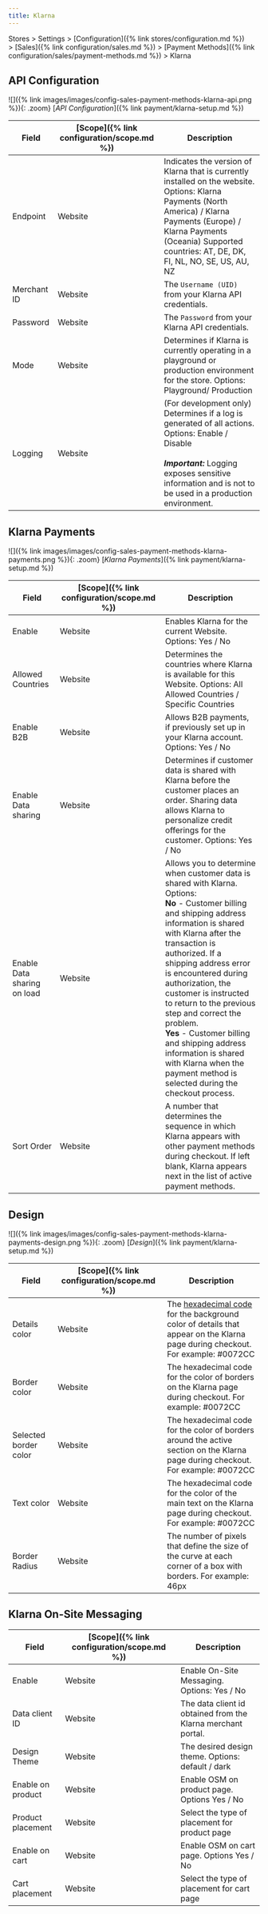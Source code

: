 ```yaml
---
title: Klarna
---
```


Stores > Settings > [Configuration]({% link stores/configuration.md %}) > [Sales]({% link configuration/sales.md %}) > [Payment Methods]({% link configuration/sales/payment-methods.md %}) > Klarna

## API Configuration

![]({% link images/images/config-sales-payment-methods-klarna-api.png %}){: .zoom}
[_API Configuration_]({% link payment/klarna-setup.md %})

|Field|[Scope]({% link configuration/scope.md %})|Description|
|--- |--- |--- |
|Endpoint|Website|Indicates the version of Klarna that is currently installed on the website. Options: Klarna Payments (North America) / Klarna Payments (Europe) / Klarna Payments (Oceania) Supported countries: AT, DE, DK, FI, NL, NO, SE, US, AU, NZ|
|Merchant ID|Website|The `Username (UID)` from your Klarna API credentials.|
|Password|Website|The `Password` from your Klarna API credentials.|
|Mode|Website|Determines if Klarna is currently operating in a playground or production environment for the store. Options: Playground/ Production|
|Logging|Website|(For development only) Determines if a log is generated of all actions. Options: Enable / Disable<br/><br/>**_Important:_** Logging exposes sensitive information and is not to be used in a production environment.|

## Klarna Payments

![]({% link images/images/config-sales-payment-methods-klarna-payments.png %}){: .zoom}
[_Klarna Payments_]({% link payment/klarna-setup.md %})

|Field|[Scope]({% link configuration/scope.md %})|Description|
|--- |--- |--- |
|Enable|Website|Enables Klarna for the current Website. Options: Yes / No|
|Allowed Countries|Website|Determines the countries where Klarna is available for this Website. Options: All Allowed Countries / Specific Countries|
|Enable B2B|Website|Allows B2B payments, if previously set up in your Klarna account. Options: Yes / No|
|Enable Data sharing|Website|Determines if customer data is shared with Klarna before the customer places an order. Sharing data allows Klarna to personalize credit offerings for the customer. Options: Yes / No|
|Enable Data sharing on load|Website|Allows you to determine when customer data is shared with Klarna. Options:<br />**No** - Customer billing and shipping address information is shared with Klarna after the transaction is authorized. If a shipping address error is encountered during authorization, the customer is instructed to return to the previous step and correct the problem.<br />**Yes** - Customer billing and shipping address information is shared with Klarna when the payment method is selected during the checkout process.|
|Sort Order|Website|A number that determines the sequence in which Klarna appears with other payment methods during checkout. If left blank, Klarna appears next in the list of active payment methods.|

## Design

![]({% link images/images/config-sales-payment-methods-klarna-payments-design.png %}){: .zoom}
[_Design_]({% link payment/klarna-setup.md %})

|Field|[Scope]({% link configuration/scope.md %})|Description|
|--- |--- |--- |
|Details color|Website|The [hexadecimal code](https://www.w3schools.com/colors/colors_picker.asp) for the background color of details that appear on the Klarna page during checkout. For example: #0072CC|
|Border color|Website|The hexadecimal code for the color of borders on the Klarna page during checkout. For example: #0072CC|
|Selected border color|Website|The hexadecimal code for the color of borders around the active section on the Klarna page during checkout. For example: #0072CC|
|Text color|Website|The hexadecimal code for the color of the main text on the Klarna page during checkout. For example: #0072CC|
|Border Radius|Website|The number of pixels that define the size of the curve at each corner of a box with borders. For example: 46px|


## Klarna On-Site Messaging

|Field|[Scope]({% link configuration/scope.md %})|Description|
|--- |--- |--- |
|Enable|Website|Enable On-Site Messaging. Options: Yes / No|
|Data client ID|Website|The data client id obtained from the Klarna merchant portal.|
|Design Theme|Website|The desired design theme. Options: default / dark|
|Enable on product|Website|Enable OSM on product page. Options Yes / No|
|Product placement|Website|Select the type of placement for product page|
|Enable on cart|Website|Enable OSM on cart page. Options Yes / No|
|Cart placement|Website|Select the type of placement for cart page|
